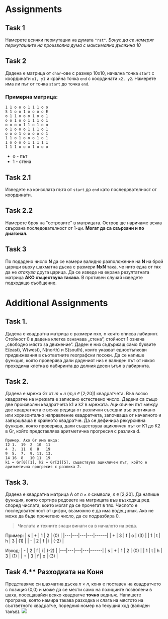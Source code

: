 # Assignments

## Task 1
Намерете всички пермутации на думата `"rat"`.
*Бонус да се намерят пермутациите на произволна дума с максимална дължина 10*

## Task 2
Дадена e матрица от `char`-ове с размер 10х10, начална точка `start` с координати `x1, y1` и крайна точка `end` с координати `x2, y2`. Намерете има ли път от точка `start` до точка `end`.

### Примерна матрица:   
```
1 1 o o o 1 1 1 o o   
S 1 o o 1 o o o o E   
o 1 1 o o o 1 o o 1   
o o 1 o o 1 1 1 o 1   
o o o o 1 1 o 1 o o   
o 1 o o o 1 1 1 o 1   
o o o 1 o o o o o 1   
1 1 o 1 o o o 1 o 1   
1 o o o o 1 1 1 1 1   
1 1 1 o o o 1 o o o
```
- o - път
- 1 - стена

## Task 2.1
Изведете на конзолата пътя от `start` до `end` като последователност от координати.

## Task 2.2 
Намерете броя на "островите" в матрицата. Остров ще наричаме всяка свързана последователност от 1-ци. **Могат да са свързани и по диагонал.**

## Task 3
По подадено число **N** да се намери валидно разположение на **N** на брой царици върху шахматна дъска с размери **NxN** така, че нито една от тях да не *атакува* друга царица. Да се изведе на екрана резултатната матрица **АКО съществува такава**. В противен случай изведете подходящо съобщение.

# Additional Assignments

## Task 1. 
Дадена е квадратна матрица с размери nxn, n която описва лабиринт. Стойност 0 в дадена клетка означава „стена“, стойност 1 означа „свободно място за движение“. Даден е низ съдържащ само буквите E(east), W(west), N(north) и S(south), които указват едностъпкови придвижвания в съответните географски посоки. Да се напише функция, която проверява дали даденият низ е валиден път от някоя проходима клетка в лабиринта до долния десен ъгъл в лабиринта.

## Task 2. 
Дадена е мрежа Gr от 𝑚 × 𝑛 (𝑚,𝑛 ∈ [2;20]) квадратчета. Във всяко квадратче на мрежата е записано естествено число. Дадени са също две произволни квадратчета k1 и k2 в мрежата. Ацикличен път между две квадратчета е всяка редица от различни съседни във вертикано или хоризонтално направление квадратчета, започваща от началното и завършваща в крайното квадратче. Да се дефинира рекурсивна функция, която проверява, дали съществува ацикличен път от K1 до K2 в Gr, който представлява аритметична прогресия с разлика d.
``` 
Пример. Ако Gr има вида:
12 1.  19  2  10  11
4  3.  11  8  8   19
9  5.  7.  9. 11. 13.
14 16  8   10 11  19
k1 = Gr[0][1], k2 = Gr[2][5], съществува ацикличен път, който е аритметична прогресия с разлика 2.
```

## Task 3. 
Дадена е квадратна матрица A от 𝑛 × 𝑛 символи, 𝑛 ∈ [2;20]. Да напише функция, която сортира редовете на матрицата във възходящ ред според числата, които могат да се прочетат в тях. Числото е последователност от цифри, възможно е да има водещ знак. Ако не може да бъде прочетено число, да се подразбира 0.
> Числата и техните знаци винаги са в началото на реда.

Пример:
| s | + | 1 | 2 | (0)  |
|---|---|---|---|------|
| + | 3 | f | o | (3)  |
| 1 | t | h | 3 | (1)  |
| - | 2 | f | i | (-2) |

Изход:
| - | 2 | f | i | (-2) |
|---|---|---|---|------|
| s | + | 1 | 2 | (0)  |
| 1 | t | h | 3 | (1)  |
| + | 3 | f | o | (3)  |

## Task 4.** Разходката на Коня
Представяме си шахматна дъска 𝑛 × 𝑛, коня е поставен на квадратчето с позиция (0,0) и може да се мести само на позициите позволени в шаха, посещавайки всяко квадратче **точно** веднъж. Напишете програма, която намира такава разходка и слага на мястото на съответното квадратче, поредния номер на текущия ход (валиден такъв). 
<img allign="center" src="https://i1.wp.com/algorithms.tutorialhorizon.com/files/2015/05/Path-follwed-by-Knight-to-cover-all-the-cells-1.png">